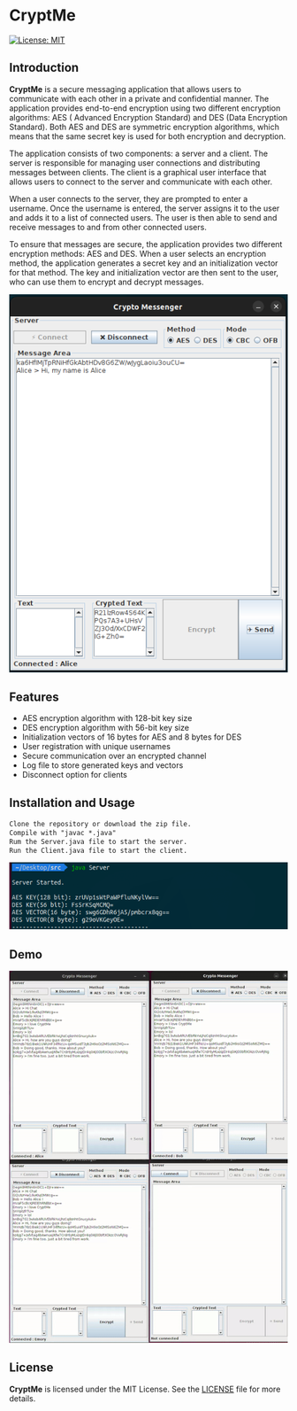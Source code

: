 # CryptMe

 [![License: MIT](https://img.shields.io/badge/License-MIT-yellow.svg)](https://opensource.org/licenses/MIT)

## Introduction

**CryptMe** is a secure messaging application that allows users to communicate with each other in a private and
confidential manner. The application provides end-to-end encryption using two different encryption algorithms: AES (
Advanced Encryption Standard) and DES (Data Encryption Standard). Both AES and DES are symmetric encryption algorithms,
which means that the same secret key is used for both encryption and decryption.

The application consists of two components: a server and a client. The server is responsible for managing user
connections and distributing messages between clients. The client is a graphical user interface that allows users to
connect to the server and communicate with each other.

When a user connects to the server, they are prompted to enter a username. Once the username is entered, the server
assigns it to the user and adds it to a list of connected users. The user is then able to send and receive messages to
and from other connected users.

To ensure that messages are secure, the application provides two different encryption methods: AES and DES. When a user
selects an encryption method, the application generates a secret key and an initialization vector for that method. The
key and initialization vector are then sent to the user, who can use them to encrypt and decrypt messages.

![alt text](https://github.com/atikfirat/CryptMe/blob/main/demo/chat.png?raw=true)



## Features

- AES encryption algorithm with 128-bit key size
- DES encryption algorithm with 56-bit key size
- Initialization vectors of 16 bytes for AES and 8 bytes for DES
- User registration with unique usernames
- Secure communication over an encrypted channel
- Log file to store generated keys and vectors
- Disconnect option for clients

## Installation and Usage

```
Clone the repository or download the zip file.
Compile with "javac *.java"
Rum the Server.java file to start the server.
Run the Client.java file to start the client.
```

![alt text](https://github.com/atikfirat/CryptMe/blob/main/demo/Server.png?raw=true)

## Demo

![alt text](https://github.com/atikfirat/CryptMe/blob/main/demo/demo.gif?raw=true)

## License

**CryptMe** is licensed under the MIT License. See the [LICENSE](LICENSE) file for more details.

